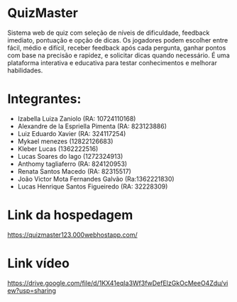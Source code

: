 # QuizMaster
Sistema web de quiz com seleção de níveis de dificuldade, feedback imediato, pontuação e opção de dicas. Os jogadores podem escolher entre fácil, médio e difícil, receber feedback após cada pergunta, ganhar pontos com base na precisão e rapidez, e solicitar dicas quando necessário. É uma plataforma interativa e educativa para testar conhecimentos e melhorar habilidades. 

# Integrantes:
- Izabella Luiza Zaniolo (RA: 10724110168)
- Alexandre de la Espriella Pimenta (RA: 823123886)
- Luiz Eduardo Xavier (RA: 324117254)
- Mykael menezes (12822126683)
- Kleber Lucas (1362222516)
- Lucas Soares do lago (1272324913)
- Anthomy tagliaferro (RA: 824120953)
- Renata Santos Macedo (RA: 82315517)
- João Victor Mota Fernandes Galvão (Ra:1362221830)
- Lucas Henrique Santos Figueiredo (RA: 32228309)

# Link da hospedagem
https://quizmaster123.000webhostapp.com/

# Link vídeo
https://drive.google.com/file/d/1KX41eqIa3Wf3fwDefEIzGkOcMeeO4Zdu/view?usp=sharing






